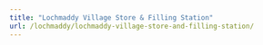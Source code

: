 ```yaml
---
title: "Lochmaddy Village Store & Filling Station"
url: /lochmaddy/lochmaddy-village-store-and-filling-station/
---
```

